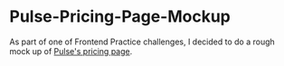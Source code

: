 # Pulse-Pricing-Page-Mockup
As part of one of Frontend Practice challenges, I decided to do a rough mock up of [Pulse's pricing page](https://pulseapp.com/pricing).
